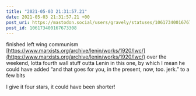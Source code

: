 ```yaml
---
title: "2021-05-03 21:31:57.21"
date: 2021-05-03 21:31:57.21 +00
post_uri: https://mastodon.social/users/gravely/statuses/106173400167673308
post_id: 106173400167673308
---
```

finished left wing communism [https://www.marxists.org/archive/lenin/works/1920/lwc/](https://www.marxists.org/archive/lenin/works/1920/lwc/) over the weekend, lotta fourth wall stuff outta Lenin in this one, by which I mean he could have added “and that goes for you, in the present, now, too. jerk.” to a few bits

I give it four stars, it could have been shorter!


